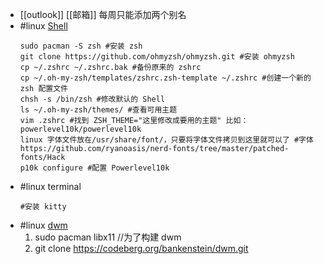 - [[outlook]] [[邮箱]] 每周只能添加两个别名
- #linux [Shell](https://blog.51cto.com/u_6364219/4920283)
  ```
  sudo pacman -S zsh #安装 zsh
  git clone https://github.com/ohmyzsh/ohmyzsh.git #安装 ohmyzsh
  cp ~/.zshrc ~/.zshrc.bak #备份原来的 zshrc
  cp ~/.oh-my-zsh/templates/zshrc.zsh-template ~/.zshrc #创建一个新的 zsh 配置文件
  chsh -s /bin/zsh #修改默认的 Shell
  ls ~/.oh-my-zsh/themes/ #查看可用主题
  vim .zshrc #找到 ZSH_THEME="这里修改成要用的主题" 比如：powerlevel10k/powerlevel10k
  linux 字体文件放在/usr/share/font/，只要将字体文件拷贝到这里就可以了 #字体 https://github.com/ryanoasis/nerd-fonts/tree/master/patched-fonts/Hack
  p10k configure #配置 Powerlevel10k
  
  ```
- #linux terminal  
  ```
  #安装 kitty
  ```
- #linux [dwm](https://codeberg.org/bankenstein/dwm)  
  1. sudo pacman libx11 //为了构建 dwm
  2. git clone https://codeberg.org/bankenstein/dwm.git